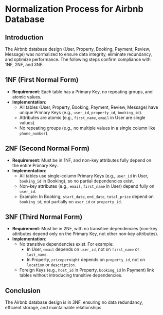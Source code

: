 # Normalization Process for Airbnb Database

## Introduction
The Airbnb database design (User, Property, Booking, Payment, Review, Message) was normalized to ensure data integrity, eliminate redundancy, and optimize performance. The following steps confirm compliance with 1NF, 2NF, and 3NF.

## 1NF (First Normal Form)
- **Requirement**: Each table has a Primary Key, no repeating groups, and atomic values.
- **Implementation**:
  - All tables (User, Property, Booking, Payment, Review, Message) have unique Primary Keys (e.g., `user_id`, `property_id`, `booking_id`).
  - Attributes are atomic (e.g., `first_name`, `email` in User are single values).
  - No repeating groups (e.g., no multiple values in a single column like `phone_number`).

## 2NF (Second Normal Form)
- **Requirement**: Must be in 1NF, and non-key attributes fully depend on the entire Primary Key.
- **Implementation**:
  - All tables use single-column Primary Keys (e.g., `user_id` in User, `booking_id` in Booking), so no partial dependencies exist.
  - Non-key attributes (e.g., `email`, `first_name` in User) depend fully on `user_id`.
  - Example: In Booking, `start_date`, `end_date`, `total_price` depend on `booking_id`, not partially on `user_id` or `property_id`.

## 3NF (Third Normal Form)
- **Requirement**: Must be in 2NF, with no transitive dependencies (non-key attributes depend only on the Primary Key, not other non-key attributes).
- **Implementation**:
  - No transitive dependencies exist. For example:
    - In User, `email` depends on `user_id`, not on `first_name` or `last_name`.
    - In Property, `pricepernight` depends on `property_id`, not on `location` or `description`.
  - Foreign Keys (e.g., `host_id` in Property, `booking_id` in Payment) link tables without introducing transitive dependencies.

## Conclusion
The Airbnb database design is in 3NF, ensuring no data redundancy, efficient storage, and maintainable relationships.



